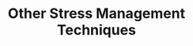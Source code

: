 ---
title: "Other Stress Management Techniques"
description: "Explore additional stress management methods, such as yoga, tai chi, and progressive muscle relaxation."
tags: [stress management, yoga, tai chi, progressive muscle relaxation, relaxation techniques]
---